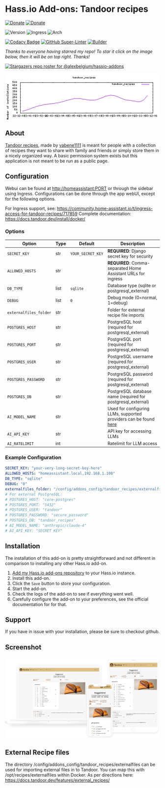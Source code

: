 # Hass.io Add-ons: Tandoor recipes

[![Donate][donation-badge]](https://www.buymeacoffee.com/alexbelgium)
[![Donate][paypal-badge]](https://www.paypal.com/donate/?hosted_button_id=DZFULJZTP3UQA)

![Version](https://img.shields.io/badge/dynamic/json?label=Version&query=%24.version&url=https%3A%2F%2Fraw.githubusercontent.com%2Falexbelgium%2Fhassio-addons%2Fmaster%2Ftandoor_recipes%2Fconfig.json)
![Ingress](https://img.shields.io/badge/dynamic/json?label=Ingress&query=%24.ingress&url=https%3A%2F%2Fraw.githubusercontent.com%2Falexbelgium%2Fhassio-addons%2Fmaster%2Ftandoor_recipes%2Fconfig.json)
![Arch](https://img.shields.io/badge/dynamic/json?color=success&label=Arch&query=%24.arch&url=https%3A%2F%2Fraw.githubusercontent.com%2Falexbelgium%2Fhassio-addons%2Fmaster%2Ftandoor_recipes%2Fconfig.json)

[![Codacy Badge](https://app.codacy.com/project/badge/Grade/9c6cf10bdbba45ecb202d7f579b5be0e)](https://www.codacy.com/gh/alexbelgium/hassio-addons/dashboard?utm_source=github.com&utm_medium=referral&utm_content=alexbelgium/hassio-addons&utm_campaign=Badge_Grade)
[![GitHub Super-Linter](https://img.shields.io/github/actions/workflow/status/alexbelgium/hassio-addons/weekly-supelinter.yaml?label=Lint%20code%20base)](https://github.com/alexbelgium/hassio-addons/actions/workflows/weekly-supelinter.yaml)
[![Builder](https://img.shields.io/github/actions/workflow/status/alexbelgium/hassio-addons/onpush_builder.yaml?label=Builder)](https://github.com/alexbelgium/hassio-addons/actions/workflows/onpush_builder.yaml)

[donation-badge]: https://img.shields.io/badge/Buy%20me%20a%20coffee%20(no%20paypal)-%23d32f2f?logo=buy-me-a-coffee&style=flat&logoColor=white
[paypal-badge]: https://img.shields.io/badge/Buy%20me%20a%20coffee%20with%20Paypal-0070BA?logo=paypal&style=flat&logoColor=white

_Thanks to everyone having starred my repo! To star it click on the image below, then it will be on top right. Thanks!_

[![Stargazers repo roster for @alexbelgium/hassio-addons](https://raw.githubusercontent.com/alexbelgium/hassio-addons/master/.github/stars2.svg)](https://github.com/alexbelgium/hassio-addons/stargazers)

![downloads evolution](https://raw.githubusercontent.com/alexbelgium/hassio-addons/master/tandoor_recipes/stats.png)

## About

[Tandoor recipes](https://github.com/TandoorRecipes/recipes), made by [vabene1111](https://github.com/vabene1111) is meant for people with a collection of recipes they want to share with family and friends or simply store them in a nicely organized way. A basic permission system exists but this application is not meant to be run as a public page.

## Configuration

Webui can be found at <http://homeassistant:PORT> or through the sidebar using Ingress.
Configurations can be done through the app webUI, except for the following options.

For Ingress support, see: https://community.home-assistant.io/t/ingress-access-for-tandoor-recipes/717859
Complete documentation: https://docs.tandoor.dev/install/docker/

### Options

| Option | Type | Default | Description |
|--------|------|---------|-------------|
| `SECRET_KEY` | str | `YOUR_SECRET_KEY` | **REQUIRED**: Django secret key for security |
| `ALLOWED_HOSTS` | str | | **REQUIRED**: Comma-separated Home Assistant URLs for ingress |
| `DB_TYPE` | list | `sqlite` | Database type (sqlite or postgresql_external) |
| `DEBUG` | list | `0` | Debug mode (0=normal, 1=debug) |
| `externalfiles_folder` | str | | Folder for external recipe file imports |
| `POSTGRES_HOST` | str | | PostgreSQL host (required for postgresql_external) |
| `POSTGRES_PORT` | str | | PostgreSQL port (required for postgresql_external) |
| `POSTGRES_USER` | str | | PostgreSQL username (required for postgresql_external) |
| `POSTGRES_PASSWORD` | str | | PostgreSQL password (required for postgresql_external) |
| `POSTGRES_DB` | str | | PostgreSQL database name (required for postgresql_external) |
| `AI_MODEL_NAME` | str | | Used for configuring LLMs, supported providers can be found [here](https://docs.litellm.ai/docs/providers/) |
| `AI_API_KEY` | str | | API key for accessing LLMs |
| `AI_RATELIMIT` | int | | Ratelimit for LLM access |

### Example Configuration

```yaml
SECRET_KEY: "your-very-long-secret-key-here"
ALLOWED_HOSTS: "homeassistant.local,192.168.1.100"
DB_TYPE: "sqlite"
DEBUG: "0"
externalfiles_folder: "/config/addons_config/tandoor_recipes/externalfiles"
# For external PostgreSQL:
# POSTGRES_HOST: "core-postgres"
# POSTGRES_PORT: "5432"
# POSTGRES_USER: "tandoor"
# POSTGRES_PASSWORD: "secure_password"
# POSTGRES_DB: "tandoor_recipes"
# AI_MODEL_NAME: "anthropic/claude-4"
# AI_API_KEY: "SECRET KEY"
```

## Installation

The installation of this add-on is pretty straightforward and not different in
comparison to installing any other Hass.io add-on.

1. [Add my Hass.io add-ons repository][repository] to your Hass.io instance.
1. Install this add-on.
1. Click the `Save` button to store your configuration.
1. Start the add-on.
1. Check the logs of the add-on to see if everything went well.
1. Carefully configure the add-on to your preferences, see the official documentation for for that.

## Support

If you have in issue with your installation, please be sure to checkout github.

## Screenshot

![image](https://github.com/TandoorRecipes/recipes/raw/develop/docs/preview.png)

[repository]: https://github.com/alexbelgium/hassio-addons

## External Recipe files
The directory /config/addons_config/tandoor_recipes/externalfiles can be used for importing external files in to Tandoor. You can map this with /opt/recipes/externalfiles within Docker.
As per directions here: https://docs.tandoor.dev/features/external_recipes/
